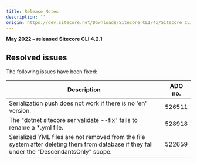 ```yaml
---
title: Release Notes
description: ''
origin: https://dev.sitecore.net/Downloads/Sitecore_CLI/4x/Sitecore_CLI_421/Release_Notes
---
```


**May 2022 – released Sitecore CLI 4.2.1**

## Resolved issues

The following issues have been fixed:

 | Description | ADO no. |
 | --- | --- |
 | Serialization push does not work if there is no 'en' version. | 526511 |
 | ​The "dotnet sitecore ser validate --fix" fails to rename a *.yml file. | 528918 |
 | ​Serialized YML files are not removed from the file system after deleting them from database if they fall under the "DescendantsOnly" scope. | 522659 |